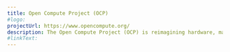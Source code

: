 ```yaml
---
title: Open Compute Project (OCP)
#logo: 
projectUrl: https://www.opencompute.org/
description: The Open Compute Project (OCP) is reimagining hardware, making it more efficient, flexible, and scalable. Join our global community of technology leaders working together to break open the black box of proprietary IT infrastructure to achieve greater choice, customization, and cost savings.
#linkText: 
---
```

